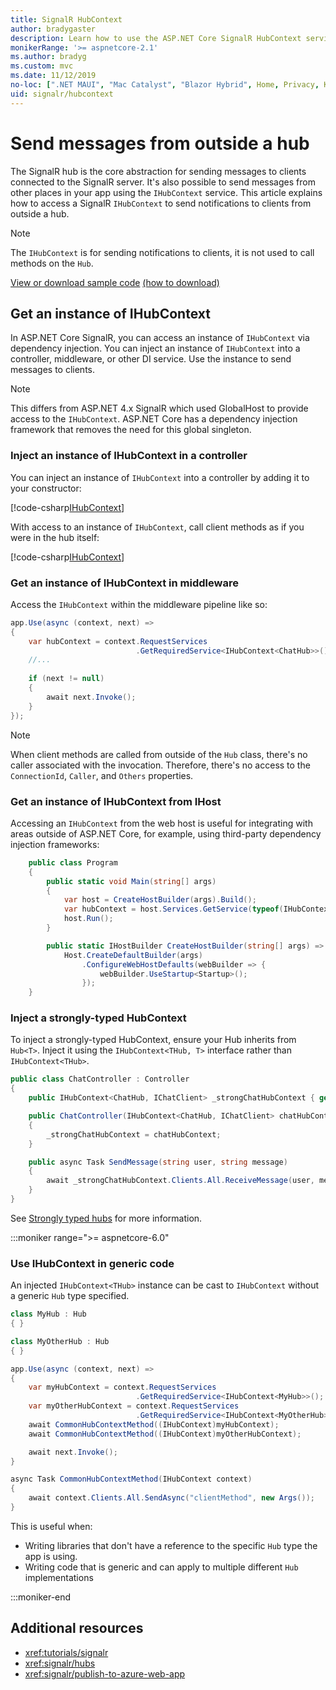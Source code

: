 ```yaml
---
title: SignalR HubContext
author: bradygaster
description: Learn how to use the ASP.NET Core SignalR HubContext service for sending notifications to clients from outside a hub.
monikerRange: '>= aspnetcore-2.1'
ms.author: bradyg
ms.custom: mvc
ms.date: 11/12/2019
no-loc: [".NET MAUI", "Mac Catalyst", "Blazor Hybrid", Home, Privacy, Kestrel, appsettings.json, "ASP.NET Core Identity", cookie, Cookie, Blazor, "Blazor Server", "Blazor WebAssembly", "Identity", "Let's Encrypt", Razor, SignalR, IHubContext]
uid: signalr/hubcontext
---
```

# Send messages from outside a hub

The SignalR hub is the core abstraction for sending messages to clients connected to the SignalR server. It's also possible to send messages from other places in your app using the `IHubContext` service. This article explains how to access a SignalR `IHubContext` to send notifications to clients from outside a hub.

> [!NOTE]
> The `IHubContext` is for sending notifications to clients, it is not used to call methods on the `Hub`.

[View or download sample code](https://github.com/dotnet/AspNetCore.Docs/tree/main/aspnetcore/signalr/hubcontext/sample/) [(how to download)](xref:index#how-to-download-a-sample)

## Get an instance of IHubContext

In ASP.NET Core SignalR, you can access an instance of `IHubContext` via dependency injection. You can inject an instance of `IHubContext` into a controller, middleware, or other DI service. Use the instance to send messages to clients.

> [!NOTE]
> This differs from ASP.NET 4.x SignalR which used GlobalHost to provide access to the `IHubContext`. ASP.NET Core has a dependency injection framework that removes the need for this global singleton.

### Inject an instance of IHubContext in a controller

You can inject an instance of `IHubContext` into a controller by adding it to your constructor:

[!code-csharp[IHubContext](hubcontext/sample/Controllers/HomeController.cs?range=12-19,57)]

With access to an instance of `IHubContext`, call client methods as if you were in the hub itself:

[!code-csharp[IHubContext](hubcontext/sample/Controllers/HomeController.cs?range=21-25)]

### Get an instance of IHubContext in middleware

Access the `IHubContext` within the middleware pipeline like so:

```csharp
app.Use(async (context, next) =>
{
    var hubContext = context.RequestServices
                            .GetRequiredService<IHubContext<ChatHub>>();
    //...
    
    if (next != null)
    {
        await next.Invoke();
    }
});
```

> [!NOTE]
> When client methods are called from outside of the `Hub` class, there's no caller associated with the invocation. Therefore, there's no access to the `ConnectionId`, `Caller`, and `Others` properties.

### Get an instance of IHubContext from IHost

Accessing an `IHubContext` from the web host is useful for
integrating with areas outside of ASP.NET Core, for example, using third-party dependency injection frameworks:

```csharp
    public class Program
    {
        public static void Main(string[] args)
        {
            var host = CreateHostBuilder(args).Build();
            var hubContext = host.Services.GetService(typeof(IHubContext<ChatHub>));
            host.Run();
        }

        public static IHostBuilder CreateHostBuilder(string[] args) =>
            Host.CreateDefaultBuilder(args)
                .ConfigureWebHostDefaults(webBuilder => {
                    webBuilder.UseStartup<Startup>();
                });
    }
```

### Inject a strongly-typed HubContext

To inject a strongly-typed HubContext, ensure your Hub inherits from `Hub<T>`. Inject it using the `IHubContext<THub, T>` interface rather than `IHubContext<THub>`.

```csharp
public class ChatController : Controller
{
    public IHubContext<ChatHub, IChatClient> _strongChatHubContext { get; }

    public ChatController(IHubContext<ChatHub, IChatClient> chatHubContext)
    {
        _strongChatHubContext = chatHubContext;
    }

    public async Task SendMessage(string user, string message)
    {
        await _strongChatHubContext.Clients.All.ReceiveMessage(user, message);
    }
}
```

See [Strongly typed hubs](xref:signalr/hubs#strongly-typed-hubs) for more information.

:::moniker range=">= aspnetcore-6.0"

### Use IHubContext in generic code

An injected `IHubContext<THub>` instance can be cast to `IHubContext` without a generic `Hub` type specified.

```csharp
class MyHub : Hub
{ }

class MyOtherHub : Hub
{ }

app.Use(async (context, next) =>
{
    var myHubContext = context.RequestServices
                            .GetRequiredService<IHubContext<MyHub>>();
    var myOtherHubContext = context.RequestServices
                            .GetRequiredService<IHubContext<MyOtherHub>>();
    await CommonHubContextMethod((IHubContext)myHubContext);
    await CommonHubContextMethod((IHubContext)myOtherHubContext);

    await next.Invoke();
}

async Task CommonHubContextMethod(IHubContext context)
{
    await context.Clients.All.SendAsync("clientMethod", new Args());
}
```

This is useful when:
* Writing libraries that don't have a reference to the specific `Hub` type the app is using.
* Writing code that is generic and can apply to multiple different `Hub` implementations

:::moniker-end

## Additional resources

* <xref:tutorials/signalr>
* <xref:signalr/hubs>
* <xref:signalr/publish-to-azure-web-app>
